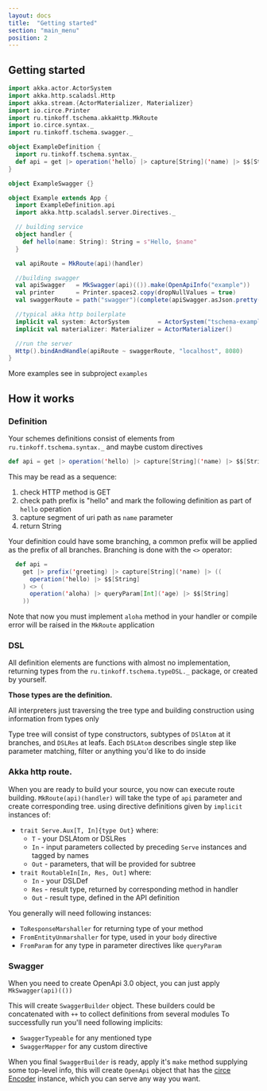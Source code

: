 ```yaml
---
layout: docs
title:  "Getting started"
section: "main_menu"
position: 2
---
```


## Getting started

```scala
import akka.actor.ActorSystem
import akka.http.scaladsl.Http
import akka.stream.{ActorMaterializer, Materializer}
import io.circe.Printer
import ru.tinkoff.tschema.akkaHttp.MkRoute
import io.circe.syntax._
import ru.tinkoff.tschema.swagger._

object ExampleDefinition {
  import ru.tinkoff.tschema.syntax._
  def api = get |> operation('hello) |> capture[String]('name) |> $$[String]
}

object ExampleSwagger {}

object Example extends App {
  import ExampleDefinition.api
  import akka.http.scaladsl.server.Directives._

  // building service
  object handler {
    def hello(name: String): String = s"Hello, $name"
  }

  val apiRoute = MkRoute(api)(handler)

  //building swagger
  val apiSwagger   = MkSwagger(api)(()).make(OpenApiInfo("example"))
  val printer      = Printer.spaces2.copy(dropNullValues = true)
  val swaggerRoute = path("swagger")(complete(apiSwagger.asJson.pretty(printer)))

  //typical akka http boilerplate
  implicit val system: ActorSystem        = ActorSystem("tschema-example")
  implicit val materializer: Materializer = ActorMaterializer()

  //run the server
  Http().bindAndHandle(apiRoute ~ swaggerRoute, "localhost", 8080)
}
```

More examples see in subproject `examples`

## How it works

### Definition
Your schemes definitions consist of elements from `ru.tinkoff.tschema.syntax._` and maybe custom directives

```scala
def api = get |> operation('hello) |> capture[String]('name) |> $$[String]
```

This may be read as a sequence:
1. check HTTP method is GET
2. check path prefix is "hello" and mark the following definition as part of `hello` operation
3. capture segment of uri path as `name` parameter
4. return String

Your definition could have some branching, a common prefix will be applied as the prefix of all branches.
Branching is done with the `<>` operator:
```scala
  def api =
    get |> prefix('greeting) |> capture[String]('name) |> ((
      operation('hello) |> $$[String]
    ) <> (
      operation('aloha) |> queryParam[Int]('age) |> $$[String]
    ))
```


Note that now you must implement `aloha` method in your handler
or compile error will be raised in the `MkRoute` application
### DSL
All definition elements are functions with almost no implementation, returning types from the
`ru.tinkoff.tschema.typeDSL._` package, or created by yourself.

**Those types are the definition.**

All interpreters just traversing the tree type and building construction using information from types only

Type tree will consist of type constructors, subtypes of `DSlAtom` at it branches, and `DSLRes` at leafs.
Each `DSLAtom` describes single step like parameter matching, filter or anything you'd like to do inside

### Akka http route.
When you are ready to build your source, you now can execute route building.
`MkRoute(api)(handler)` will take the type of `api` parameter and create corresponding tree.
using directive definitions given by `implicit` instances of:
 * `trait Serve.Aux[T, In]{type Out}`  where:
    *  `T` - your DSLAtom or DSLRes
    * `In` - input parameters collected by preceding `Serve` instances and tagged by names
    * `Out` - parameters, that will be provided for subtree
 * `trait RoutableIn[In, Res, Out]`  where:
    *  `In` - your DSLDef
    *  `Res` - result type, returned by corresponding method in handler
    *  `Out` - result type, defined in the API definition

You generally will need following instances:
* `ToResponseMarshaller` for returning type of your method
* `FromEntityUnmarshaller` for type, used in your `body` directive
* `FromParam` for any type in parameter directives like `queryParam`

### Swagger
When you need to create OpenApi 3.0 object, you can just apply `MkSwagger(api)(())`

This will create `SwaggerBuilder` object.
These builders could be concatenated with `++` to collect definitions from several modules
To successfully run you'll need following implicits:
* `SwaggerTypeable` for any mentioned type
* `SwaggerMapper` for any custom directive

When you final `SwaggerBuilder` is ready, apply it's `make` method supplying some top-level info,
this will create `OpenApi` object that has the [circe Encoder] instance, which you can serve any way you want.


[akka-http Routes]: https://doc.akka.io/docs/akka-http/current/routing-dsl/overview.html
[open-api-3.0]: https://swagger.io/specification/
[haskell-servant]: http://haskell-servant.readthedocs.io/en/stable/
[circe Encoder]: https://circe.github.io/circe/codec.html
[maven search]: https://search.maven.org/#search%7Cga%7C1%7Ca%3A%22typed-schema_2.12%22
[maven badge]: https://img.shields.io/maven-central/v/ru.tinkoff/typed-schema_2.12.svg